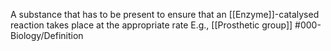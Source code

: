 A substance that has to be present to ensure that an [[Enzyme]]-catalysed reaction takes place at the appropriate rate
E.g., [[Prosthetic group]]
#000-Biology/Definition 